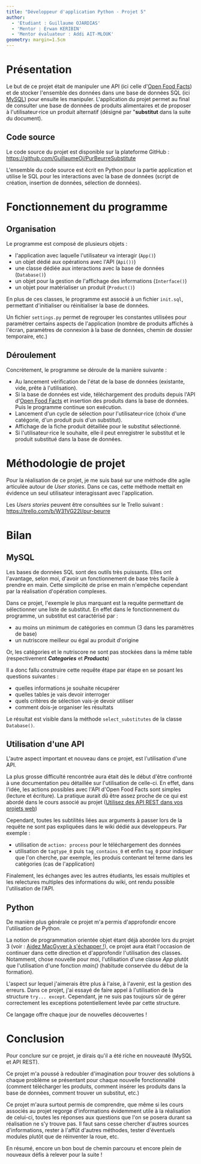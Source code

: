 ```yaml
---
title: "Développeur d'application Python - Projet 5"
author:
  - 'Etudiant : Guillaume OJARDIAS'
  - 'Mentor : Erwan KERIBIN'
  - 'Mentor évaluateur : Addi AIT-MLOUK'
geometry: margin=1.5cm
---
```


# Présentation

Le but de ce projet était de manipuler une API (ici celle d'[Open Food Facts](https://fr.openfoodfacts.org/)) et de stocker l'ensemble des données dans une base de données SQL (ici [MySQL](https://www.mysql.com/fr/)) pour ensuite les manipuler.
L'application du projet permet au final de consulter une base de données de produits alimentaires et de proposer à l'utilisateur·rice un produit alternatif (désigné par "**substitut** dans la suite du document).

## Code source

Le code source du projet est disponible sur la plateforme GitHub : https://github.com/GuillaumeOj/PurBeurreSubstitute

L'ensemble du code source est écrit en Python pour la partie application et utilise le SQL pour les interactions avec la base de données (script de création, insertion de données, sélection de données).

# Fonctionnement du programme

## Organisation

Le programme est composé de plusieurs objets :

- l'application avec laquelle l'utilisateur va interagir (`App()`)
- un objet dédié aux opérations avec l'API (`Api())`)
- une classe dédiée aux interactions avec la base de données (`Database()`)
- un objet pour la gestion de l'affichage des informations (`Interface()`)
- un objet pour matérialiser un produit (`Product()`)

En plus de ces classes, le programme est associé à un fichier `init.sql`, permettant d'initialiser ou réinitialiser la base de données.

Un fichier `settings.py` permet de regrouper les constantes utilisées pour paramétrer certains aspects de l'application (nombre de produits affichés à l'écran, paramètres de connexion à la base de données, chemin de dossier temporaire, etc.)

## Déroulement

Concrètement, le programme se déroule de la manière suivante :

- Au lancement vérification de l'état de la base de données (existante, vide, prête à l'utilisation).
- Si la base de données est vide, téléchargement des produits depuis l'API d'[Open Food Facts](https://fr.openfoodfacts.org/) et insertion des produits dans la base de données. Puis le programme continue son exécution.
- Lancement d'un cycle de sélection pour l'utilisateur·rice (choix d'une catégorie, d'un produit puis d'un substitut).
- Affichage de la fiche produit détaillée pour le substitut sélectionné.
- Si l'utilisateur·rice le souhaite, elle·il peut enregistrer le substitut et le produit substitué dans la base de données.

# Méthodologie de projet

Pour la réalisation de ce projet, je me suis basé sur une méthode dite agile articulée autour de *User stories*.
Dans ce cas, cette méthode mettait en évidence un seul utilisateur interagissant avec l'application.

Les *Users stories* peuvent être consultées sur le Trello suivant : https://trello.com/b/W31VG22I/pur-beurre

# Bilan

## MySQL

Les bases de données SQL sont des outils très puissants. Elles ont l'avantage, selon moi, d'avoir un fonctionnement de base très facile à prendre en main. Cette simplicité de prise en main n'empêche cependant par la réalisation d'opération complexes.

Dans ce projet, l'exemple le plus marquant est la requête permettant de sélectionner une liste de substitut.
En effet dans le fonctionnement du programme, un substitut est caractérisé par :

- au moins un minimum de catégories en commun (3 dans les paramètres de base)
- un nutriscore meilleur ou égal au produit d'origine

Or, les catégories et le nutriscore ne sont pas stockées dans la même table (respectivement ***Categories*** et ***Products***)

Il a donc fallu construire cette requête étape par étape en se posant les questions suivantes :

- quelles informations je souhaite récupérer
- quelles tables je vais devoir interroger
- quels critères de sélection vais-je devoir utiliser
- comment dois-je organiser les résultats

Le résultat est visible dans la méthode `select_substitutes` de la classe `Database()`.

## Utilisation d'une API

L'autre aspect important et nouveau dans ce projet, est l'utilisation d'une API.

La plus grosse difficulté rencontrée aura était dès le début d'être confronté à une documentation peu détaillée sur l'utilisation de celle-ci.
En effet, dans l'idée, les actions possibles avec l'API d'Open Food Facts sont simples (lecture et écriture). La pratique aurait dû être assez proche de ce qui est abordé dans le cours associé au projet ([Utilisez des API REST dans vos projets web](https://openclassrooms.com/fr/courses/3449001-utilisez-des-api-rest-dans-vos-projets-web))

Cependant, toutes les subtilités liées aux arguments à passer lors de la requête ne sont pas expliquées dans le wiki dédié aux développeurs. Par exemple :

- utilisation de `action: process` pour le téléchargement des données
- utilisation de `tagtype_0` puis `tag_contains_0` et enfin `tag_0` pour indiquer que l'on cherche, par exemple, les produis contenant tel terme dans les catégories (cas de l'application)

Finalement, les échanges avec les autres étudiants, les essais multiples et les relectures multiples des informations du wiki, ont rendu possible l'utilisation de l'API.


## Python

De manière plus générale ce projet m'a permis d'approfondir encore l'utilisation de Python.

La notion de programmation orientée objet étant déjà abordée lors du projet 3 (voir : [Aidez MacGyver à s'échapper !](https://github.com/GuillaumeOj/HelpMacGyver)), ce projet aura était l'occasion de continuer dans cette direction et d'approfondir l'utilisation des classes. Notamment, chose nouvelle pour moi, l'utilisation d'une classe *App* plutôt que l'utilisation d'une fonction *main()* (habitude conservée du début de la formation).

L'aspect sur lequel j'aimerais être plus à l'aise, à l'avenir, est la gestion des erreurs.
Dans ce projet, j'ai essayé de faire appel à l'utilisation de la structure `try... except`. Cependant, je ne suis pas toujours sûr de gérer correctement les exceptions potentiellement levée par cette structure.

Ce langage offre chaque jour de nouvelles découvertes !

# Conclusion

Pour conclure sur ce projet, je dirais qu'il a été riche en nouveauté (MySQL et API REST).

Ce projet m'a poussé à redoubler d'imagination pour trouver des solutions à chaque problème se présentant pour chaque nouvelle fonctionnalité (comment télécharger les produits, comment insérer les produits dans la base de données, comment trouver un substitut, etc.)

Ce projet m'aura surtout permis de comprendre, que même si les cours associés au projet regorge d'informations évidemment utile à la réalisation de celui-ci, toutes les réponses aux questions que l'on se posera durant sa réalisation ne s'y trouve pas.
Il faut sans cesse chercher d'autres sources d'informations, rester à l'affût d'autres méthodes, tester d'éventuels modules plutôt que de réinventer la roue, etc.

En résumé, encore un bon bout de chemin parcouru et encore plein de nouveaux défis à relever pour la suite !
